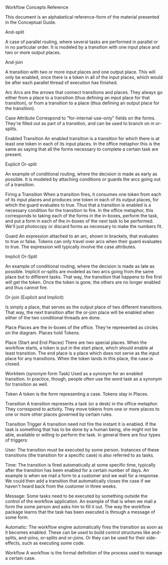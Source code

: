Workflow Concepts Reference

This document is an alphabetical reference-form of the material presented in the Conceptual Guide.

And-split

A case of parallel routing, where several tasks are performed in parallel or in no particular order. It is modeled by a transition with one input place and two or more output places.

And-join

A transition with two or more input places and one output place. This will only be enabled, once there is a token in all of the input places, which would be after each parallel thread of execution has finished.

Arc
Arcs are the arrows that connect transitions and places. They always go either from a place to a transition (thus defining an input place for that transition), or from a transition to a place (thus defining an output place for the transition).

Case Attribute
Correspond to "for-internal-use-only" fields on the forms. They're filled out as part of a transition, and can be used to branch on in or-splits.

Enabled Transition
An enabled transition is a transition for which there is at least one token in each of its input places. In the office metaphor this is the same as saying that all the forms necessary to complete a certain task are present.

Explicit Or-split

An example of conditional routing, where the decision is made as early as possible. It is modeled by attaching conditions or guards the arcs going out of a transition.

Firing a Transition
When a transition fires, it consumes one token from each of its input places and produces one token in each of its output places, for which the guard evaluates to true. Thus that a transition is enabled is a necessary condition for the transition to fire. In the office metaphor, this corresponds to taking each of the forms in the in-boxes, perform the task, and put a form in each of the in-boxes of the next task to be performed. We'll just photocopy or discard forms as necessary to make the numbers fit.

Guard
An expression attached to an arc, shown in brackets, that evaluates to true or false. Tokens can only travel over arcs when their guard evaluates to true. The expression will typically involve the case attributes.

Implicit Or-Split

An example of conditional routing, where the decision is made as late as possible. Implicit or-splits are modeled as two arcs going from the same place but to different tasks. That way, the transition that happens to fire first will get the token. Once the token is gone, the others are no longer enabled and thus cannot fire.

Or-join (Explicit and Implicit)

Is simply a place, that serves as the output place of two different transitions. That way, the next transition after the or-join place will be enabled when either of the two conditional threads are done.

Place
Places are the in-boxes of the office. They're represented as circles on the diagram. Places hold Tokens.

Place (Start and End Places)
There are two special places. When the workflow starts, a token is put in the start place, which should enable at least transition. The end place is a place which does not serve as the input place for any transitions. When the token lands in this place, the case is closed.

Workitem (synonym form Task)
Used as a synonym for an enabled transition. In practice, though, people often use the word task as a synonym for transition as well.

Token
A token is the form representing a case. Tokens stay in Places.

Transition
A transition represents a task (or a desk) in the office metaphor. They correspond to activity. They move tokens from one or more places to one or more other places governed by certain rules.

Transition Trigger
A transition need not fire the instant it is enabled. If the task is something that has to be done by a human being, she might not be able, available or willing to perform the task. In general there are four types of triggers:

User: The transition must be executed by some person. Instances of these transitions (the transition for a specific case) is also referred to as tasks.

Time: The transition is fired automatically at some specific time, typically after the transition has been enabled for a certain number of days. An example is when we mail a form to a customer and we wait for a response. We could then add a transition that automatically closes the case if we haven't heard back from the customer in three weeks.

Message: Some tasks need to be executed by something outside the control of the workflow application. An example of that is when we mail a form the some person and asks him to fill it out. The way the workflow package learns that the task has been executed is through a message of some form.

Automatic: The workflow engine automatically fires the transition as soon as it becomes enabled. These can be used to build control structures like and-splits, and-joins, or-splits and or-joins. Or they can be used for their side-effects, such as executing some code.

Workflow
A workflow is the formal definition of the process used to manage a certain case.
